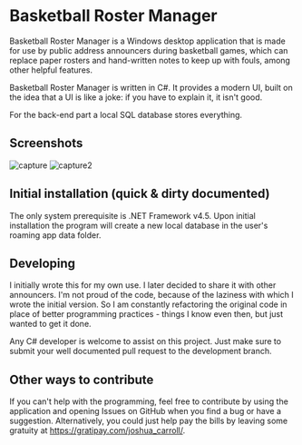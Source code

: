 Basketball Roster Manager
=========================
Basketball Roster Manager is a Windows desktop application that is made for use by public address announcers during basketball games, which can replace paper rosters and hand-written notes to keep up with fouls, among other helpful features.

Basketball Roster Manager is written in C#. It provides a modern UI, built on the idea that a UI is like a joke: if you have to explain it, it isn't good.

For the back-end part a local SQL database stores everything. 

## Screenshots 

![capture](https://cloud.githubusercontent.com/assets/2617394/5951214/b5ba3d46-a729-11e4-91c4-90cdecea1a47.JPG)
![capture2](https://cloud.githubusercontent.com/assets/2617394/5951215/b5bfda80-a729-11e4-85c5-911b14951445.JPG)

## Initial installation (quick & dirty documented)

The only system prerequisite is .NET Framework v4.5.  Upon initial installation the program will create a new local database in the user's roaming app data folder.

## Developing

I initially wrote this for my own use. I later decided to share it with other announcers. I'm not proud of the code, because of the laziness with which I wrote the initial version. So I am constantly refactoring the original code in place of better programming practices - things I know even then, but just wanted to get it done. 

Any C# developer is welcome to assist on this project.  Just make sure to submit your well documented pull request to the development branch.

## Other ways to contribute

If you can't help with the programming, feel free to contribute by using the application and opening Issues on GitHub when you find a bug or have a suggestion.  Alternatively, you could just help pay the bills by leaving some gratuity at https://gratipay.com/joshua_carroll/.
